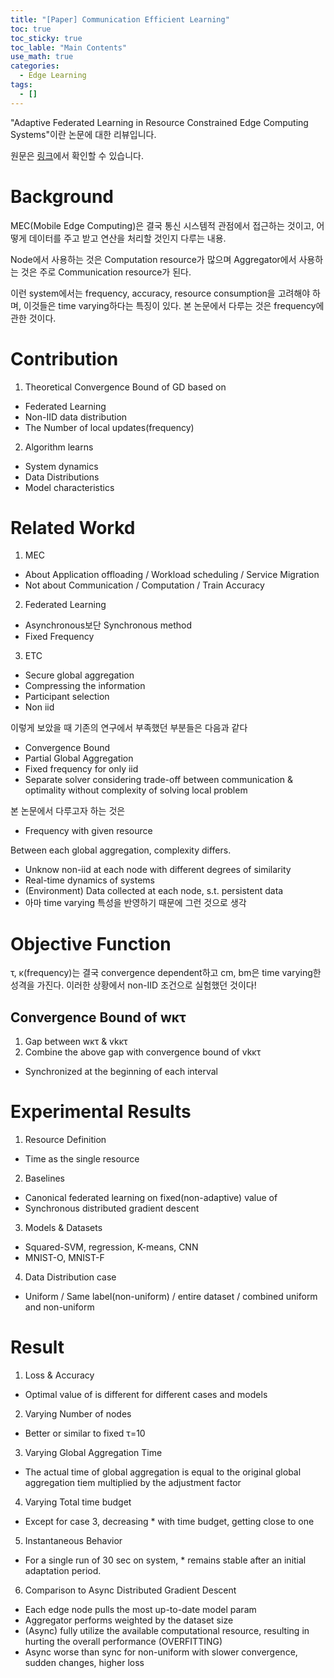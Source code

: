 ```yaml
---
title: "[Paper] Communication Efficient Learning"
toc: true
toc_sticky: true
toc_lable: "Main Contents"
use_math: true
categories:
  - Edge Learning
tags:
  - []
---
```


"Adaptive Federated Learning in Resource Constrained Edge Computing Systems"이란 논문에 대한 리뷰입니다.

원문은 [링크](https://ieeexplore.ieee.org/abstract/document/8664630?casa_token=iK98UiO58a0AAAAA:wEOon5GG5qJYYHht0MUodwN6smiKdGmIlXW1nZDnu3xv_3s3eoT0u5S9qRN79RXcZUZCmGc)에서 확인할 수 있습니다.

# Background
MEC(Mobile Edge Computing)은 결국 통신 시스템적 관점에서 접근하는 것이고, 어떻게 데이터를 주고 받고 연산을 처리할 것인지 다루는 내용.

Node에서 사용하는 것은 Computation resource가 많으며 Aggregator에서 사용하는 것은 주로 Communication resource가 된다. 

이런 system에서는 frequency, accuracy, resource consumption을 고려해야 하며, 이것들은 time varying하다는 특징이 있다. 본 논문에서 다루는 것은 frequency에 관한 것이다.

# Contribution
1.	Theoretical Convergence Bound of GD based on 
-	Federated Learning
-	Non-IID data distribution
-	The Number of local updates(frequency)
2.	Algorithm learns
-	System dynamics
-	Data Distributions
-	Model characteristics

# Related Workd 
1.	MEC
-	About Application offloading / Workload scheduling / Service Migration
-	Not about Communication / Computation / Train Accuracy
2.	Federated Learning
-	Asynchronous보단 Synchronous method
-	Fixed Frequency
3.	ETC
-	Secure global aggregation
-	Compressing the information
-	Participant selection
-	Non iid

이렇게 보았을 때 기존의 연구에서 부족했던 부분들은 다음과 같다
-	Convergence Bound
-	Partial Global Aggregation
-	Fixed frequency for only iid
-	Separate solver considering trade-off between communication & optimality without complexity of solving local problem

본 논문에서 다루고자 하는 것은 
-	Frequency with given resource

Between each global aggregation, complexity differs.
-	Unknow non-iid at each node with different degrees of similarity
-	Real-time dynamics of systems
-	(Environment) Data collected at each node, s.t. persistent data
 - 아마 time varying 특성을 반영하기 때문에 그런 것으로 생각

# Objective Function

τ, κ(frequency)는 결국 convergence dependent하고  cm, bm은 time varying한 성격을 가진다.  이러한 상황에서 non-IID 조건으로 실험했던 것이다!

## Convergence Bound of wκτ
1.	Gap between wκτ & vkκτ
2.	Combine the above gap with convergence bound of vkκτ
  - Synchronized at the beginning of each interval


# Experimental Results
1.	Resource Definition
 - Time as the single resource
2.	Baselines
- Canonical federated learning on fixed(non-adaptive) value of 
- Synchronous distributed gradient descent
3. Models & Datasets
- Squared-SVM, regression, K-means, CNN
- MNIST-O, MNIST-F
4. Data Distribution case
- Uniform / Same label(non-uniform) / entire dataset / combined uniform and non-uniform

# Result
1.	Loss & Accuracy
 - Optimal value of  is different for different cases and models
2.	Varying Number of nodes
 - Better or similar to fixed τ=10
3.	Varying Global Aggregation Time
 - The actual time of global aggregation is equal to the original global aggregation tiem multiplied by the adjustment factor
4.	Varying Total time budget
 - Except for case 3, decreasing * with time budget, getting close to one
5.	Instantaneous Behavior
 - For a single run of 30 sec on system, * remains stable after an initial adaptation period. 
6. Comparison to Async Distributed Gradient Descent
  - Each edge node pulls the most up-to-date model param
  - Aggregator performs weighted by the dataset size
  - (Async) fully utilize the available computational resource, resulting in hurting the overall performance (OVERFITTING)
  - Async worse than sync for non-uniform with slower convergence, sudden changes, higher loss
